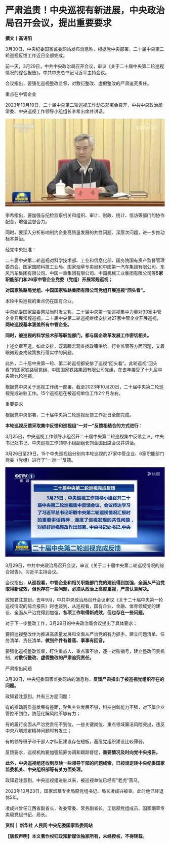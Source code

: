 # 严肃追责！中央巡视有新进展，中央政治局召开会议，提出重要要求

**撰文丨高语阳**

3月30日，中央纪委国家监委网站发布消息称，根据党中央部署，二十届中央第二轮巡视反馈工作近日全部完成。

前一天，3月29日，中共中央政治局召开会议，审议《关于二十届中央第二轮巡视情况的综合报告》。中共中央总书记习近平主持会议。

会议指出，要强化巡视整改监督，对敷衍整改、虚假整改的严肃追究责任。

重点在中管企业

2023年10月10日，二十届中央第二轮巡视工作动员部署会召开，中共中央政治局常委、中央巡视工作领导小组组长李希出席并讲话。

![1c78d31542834cd407f88cf0bb1e6ff0.jpg](https://raw.githubusercontent.com/qqhsx/qqnews_image/main/2024/03/30/严肃追责！中央巡视有新进展，中央政治局召开会议，提出重要要求/1c78d31542834cd407f88cf0bb1e6ff0.jpg)

李希指出，要加强与纪检监察机关和组织、审计、财政、统计、信访等部门的协作配合，增强监督合力。

同时，要深入分析影响制约企业高质量发展的共性问题、深层次问题，进一步推动标本兼治。

经党中央批准：

二十届中央第二轮巡视对科学技术部、工业和信息化部、国务院国有资产监督管理委员会、国家国防科技工业局、国家烟草专卖局和中国第一汽车集团有限公司、东风汽车集团有限公司、中国一重集团有限公司、中国机械工业集团有限公司等**5家职能部门和26家中管企业党委（党组）开展常规巡视；**

**对国家铁路局党组、中国国家铁路集团有限公司党组开展巡视“回头看”。**

本轮中央巡视的重点仍在国有企业。

中央纪委国家监委网站当时发文称，二十届中央第一轮巡视集中力量对30家中管企业开展常规巡视。二十届中央第二轮巡视继续安排对27家中管企业开展巡视，**两轮巡视基本涵盖所有中管企业。**

**同时，被巡视的科学技术部等职能部门，都与国企改革发展工作密切相关。**

上述文章写道，如此安排，既着眼宏观查找政策供给、行业监管等方面问题，又着眼微观查找政策执行落实中的问题。

此外，二十届中央第一轮、第二轮巡视都安排了巡视“回头看”。此轮巡视“回头看”的国家铁路局党组、中国国家铁路集团有限公司党组，在去年接受了十九届中央第九轮巡视。

根据党中央关于巡视工作统一部署，截至2023年10月20日，二十届中央第二轮巡视完成进驻工作。15个巡视组在被巡视单位工作2个月左右。

重要要求

根据党中央部署，二十届中央第二轮巡视反馈工作近日全部完成。

**本轮巡视反馈采取集中反馈和巡视组“一对一”反馈相结合的方式进行：**

3月25日，中央巡视工作领导小组召开二十届中央第二轮巡视集中反馈会议。中央书记处书记、中央巡视工作领导小组副组长刘金国出席会议并讲话。

3月26日至29日，15个中央巡视组分别向本轮巡视的27家中管企业、6家职能部门党委（党组）进行了“一对一”反馈。

![b004c9d3993c452c09d1e76fcd79c5bd.jpg](https://raw.githubusercontent.com/qqhsx/qqnews_image/main/2024/03/30/严肃追责！中央巡视有新进展，中央政治局召开会议，提出重要要求/b004c9d3993c452c09d1e76fcd79c5bd.jpg)

3月29日，中共中央政治局召开会议，审议《关于二十届中央第二轮巡视情况的综合报告》。习近平主持会议。

会议指出，**从巡视看，中管企业和相关职能部门党的建设得到加强，全面从严治党取得新成效，但也存在一些问题，必须从政治上高度重视，严肃认真解决。**

政知君注意到，去年9月，中共中央政治局召开会议审议《关于二十届中央第一轮巡视情况的综合报告》时也谈到，从巡视看，国有企业、金融、体育领域党的建设、全面从严治党得到加强，**各项工作取得新成效，但也存在一些问题。**

对于下一步整改工作，3月29日的中央政治局会议提出了具体要求：

要把巡视整改作为推进高质量发展和全面从严治党的有力抓手，建立问题清单、任务清单、责任清单，**做到件件有着落、事事有回音。**

要强化巡视整改监督，盯住重点人、重点事不放，逐一对账销号，建立整改问责机制，**对敷衍整改、虚假整改的严肃追究责任。**

严肃指出问题

3月30日，中央纪委国家监委网站的消息称，**反馈严肃指出了被巡视党组织存在的问题。**

政知君注意到，共有三方面问题：

有的推动高质量发展有差距，聚焦主业发展不够，科技创新能力不强，对下属企业管控不到位，防范化解风险不够有力；

有的履行全面从严治党责任不到位，一些关键岗位、重点领域廉洁风险突出，违反中央八项规定精神问题时有发生；

有的领导班子和干部人才队伍建设存在短板，基层党组织建设比较薄弱。

反馈要求，巡视机构要加强统筹协调和跟踪督促，**重要情况及时向党中央报告。**

**此外，中央巡视组还收到反映一些领导干部的问题线索，已按规定转中央纪委国家监委机关、中央组织部等有关方面处理。**

政知君注意到，中央巡视组进驻以来，被巡视单位已经有“老虎”落马。

2023年10月23日，国家烟草专卖局原党组书记、局长凌成兴被查。此时他已经退休5年。

凌成兴曾任江西省副省长，省委常委、常务副省长，工信部党组成员、国家烟草专卖局党组书记、局长。

**资料｜ 新华社 人民网 中央纪委国家监委网站**

**【版权声明】本文著作权归政知新媒体独家所有，未经授权，不得转载。**

